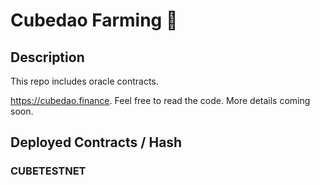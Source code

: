 # Cubedao Farming 🥞

## Description
This repo includes oracle contracts.

https://cubedao.finance. Feel free to read the code. More details coming soon.

## Deployed Contracts / Hash

### CUBETESTNET

